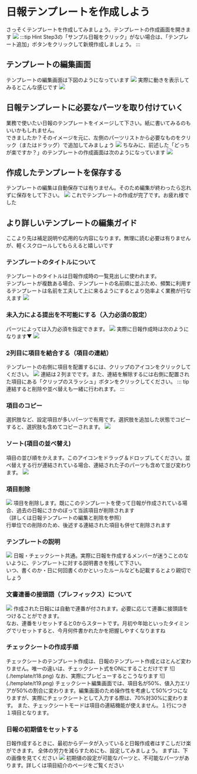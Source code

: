 
# 日報テンプレートを作成しよう
さっそくテンプレートを作成してみましょう。テンプレートの作成画面を開きます
![](./template/t3.png)
:::tip Hint
Step3の「サンプル日報をクリック」がない場合は、「テンプレート追加」ボタンをクリックして新規作成しましょう。
:::

## テンプレートの編集画面
テンプレートの編集画面は下図のようになっています
![](./template/t4.png)
実際に動きを表示してみるとこんな感じです
![](./template/t5.gif)

## 日報テンプレートに必要なパーツを取り付けていく
業務で使いたい日報のテンプレートをイメージして下さい。紙に書いてみるのもいいかもしれません。  
できましたか？そのイメージを元に、左側のパーツリストから必要なものをクリック（またはドラッグ）で追加してみましょう
![](./template/t6.png)
ちなみに、前述した「どっちが楽ですか？」のテンプレートの作成画面は次のようになっています
![](./template/t7.png)

## 作成したテンプレートを保存する
テンプレートの編集は自動保存では有りません。そのため編集が終わったら忘れずに保存をして下さい。
![](./template/t8.png)
これでテンプレートの作成が完了です。お疲れ様でした

## より詳しいテンプレートの編集ガイド<Badge text="応用編" type="warning" />
ここより先は補足説明や応用的な内容になります。無理に読む必要は有りませんが、軽くスクロールしてもらえると嬉しいです
### テンプレートのタイトルについて
テンプレートのタイトルは日報作成時の一覧見出しに使われます。  
テンプレートが複数ある場合、テンプレートの名前順に並ぶため、頻繁に利用するテンプレートは名前を工夫して上に来るようにするとより効率よく業務が行なえます
![](./template/t9.png)

### 未入力による提出を不可能にする（入力必須の設定）<Badge text="GOLD PLAN限定" type="warning" />
パーツによっては入力必須を指定できます。
![](./template/t10.png)
実際に日報作成時は次のようになります▼
![](./template/t11.png)

### 2列目に項目を結合する（項目の連結）
テンプレートの右側に項目を配置するには、クリップのアイコンをクリックしてください。
![](./template/t12.png)
連結は２列までです。また、連結を解除するには右側に配置された項目にある「クリップのスラッシュ」ボタンをクリックしてください。
::: tip
連結すると削除や並べ替えも一緒に行われます。
:::

### 項目のコピー
選択肢など、設定項目が多いパーツで有用です。選択肢を追加した状態でコピーすると、選択肢も含めてコピーされます。
![](./template/t13.png)

### ソート(項目の並べ替え)
項目の並び順をかえます。このアイコンをドラッグ＆ドロップしてください。並べ替えする行が連結されている場合、連結された子のパーツも含めて並び変わります。
![](./template/t14.png)


### 項目削除
![](./template/t15.png)
項目を削除します。既にこのテンプレートを使って日報が作成されている場合、過去の日報にさかのぼって当該項目が削除されます  
（詳しくは日報テンプレートの編集と削除を参照）  
行単位での削除のため、後述する連結された項目も併せて削除されます

### テンプレートの説明
![](./template/t16.png)
日報・チェックシート共通。実際に日報を作成するメンバーが迷うことのないように、テンプレートに対する説明書きを残して下さい。  
 いつ、書くのか・日に何回書くのかといったルールなども記載するとより親切でしょう

### 文書連番の接頭語（プレフィックス）について
![](./template/t17.png)
作成された日報には自動で連番が付されます。必要に応じて連番に接頭語をつけることができます。  
なお、連番をリセットすると0からスタートです。月初や年始といったタイミングでリセットすると、今月何件書かれたかを把握しやすくなりますね

<h3 id="checksheet">チェックシートの作成手順</h3>
チェックシートのテンプレート作成は、日報のテンプレート作成とほとんど変わりません。唯一の違いは、チェックシート式をONにすることだけです
![](./template/t18.png)
なお、実際にプレビューするとこうなります
![](./template/t19.png)
チェックシート編集画面では、項目名が50%、値入力エリアが50%の割合に変わります。編集画面のため操作性を考慮して50%づつになりますが、実際にチェックシートとして入力する際は、70%対30%に変わります。 また、チェックシートモードは項目の連結機能が使えません。１行につき１項目となります。

### 日報の初期値をセットする
日報作成するときに、最初からデータが入っていると日報作成者はすこしだけ楽ができます。 全体の労力を減らすためにも、設定してみましょう。 まずは、下の画像を見てください
![](./template/t20.png)
初期値の設定が可能なパーツと、不可能なパーツがあります。詳しくは項目紹介のページをご覧ください
